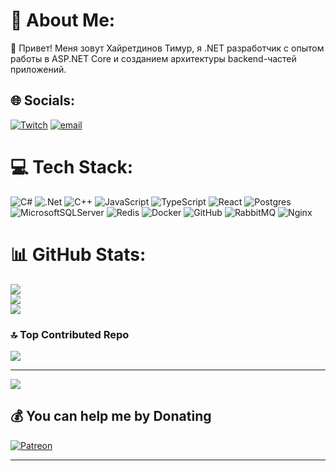 # 💫 About Me:
👋 Привет! Меня зовут Хайретдинов Тимур, я .NET разработчик с опытом работы в ASP.NET Core и созданием архитектуры backend-частей приложений.  

## 🌐 Socials:
[![Twitch](https://img.shields.io/badge/Twitch-%239146FF.svg?logo=Twitch&logoColor=white)](https://twitch.tv/viperrweow) [![email](https://img.shields.io/badge/Email-D14836?logo=gmail&logoColor=white)](mailto:zxsqwr520)  

# 💻 Tech Stack:
![C#](https://img.shields.io/badge/c%23-%23239120.svg?style=for-the-badge&logo=csharp&logoColor=white) ![.Net](https://img.shields.io/badge/.NET-5C2D91?style=for-the-badge&logo=.net&logoColor=white) ![C++](https://img.shields.io/badge/c++-%2300599C.svg?style=for-the-badge&logo=c%2B%2B&logoColor=white) ![JavaScript](https://img.shields.io/badge/javascript-%23323330.svg?style=for-the-badge&logo=javascript&logoColor=%23F7DF1E) ![TypeScript](https://img.shields.io/badge/typescript-%23007ACC.svg?style=for-the-badge&logo=typescript&logoColor=white) ![React](https://img.shields.io/badge/react-%2320232a.svg?style=for-the-badge&logo=react&logoColor=%2361DAFB) ![Postgres](https://img.shields.io/badge/postgres-%23316192.svg?style=for-the-badge&logo=postgresql&logoColor=white) ![MicrosoftSQLServer](https://img.shields.io/badge/Microsoft%20SQL%20Server-CC2927?style=for-the-badge&logo=microsoft%20sql%20server&logoColor=white) ![Redis](https://img.shields.io/badge/redis-%23DD0031.svg?style=for-the-badge&logo=redis&logoColor=white) ![Docker](https://img.shields.io/badge/docker-%230db7ed.svg?style=for-the-badge&logo=docker&logoColor=white) ![GitHub](https://img.shields.io/badge/github-%23121011.svg?style=for-the-badge&logo=github&logoColor=white) ![RabbitMQ](https://img.shields.io/badge/rabbitmq-%23FF6600.svg?style=for-the-badge&logo=rabbitmq&logoColor=white) ![Nginx](https://img.shields.io/badge/nginx-%23009639.svg?style=for-the-badge&logo=nginx&logoColor=white)  

# 📊 GitHub Stats:
![](https://github-readme-stats.vercel.app/api?username=Timkavipww&theme=bear&hide_border=false&include_all_commits=true&count_private=true)  
![](https://github-readme-streak-stats.herokuapp.com/?user=Timkavipww&theme=bear&hide_border=false)  
![](https://github-readme-stats.vercel.app/api/top-langs/?username=Timkavipww&theme=bear&hide_border=false&include_all_commits=true&count_private=true&layout=compact)  

### 🔝 Top Contributed Repo
![](https://github-contributor-stats.vercel.app/api?username=Timkavipww&limit=5&theme=transparent&combine_all_yearly_contributions=true)  

---
[![](https://visitcount.itsvg.in/api?id=Timkavipww&icon=0&color=13)](https://visitcount.itsvg.in)  

## 💰 You can help me by Donating  
[![Patreon](https://img.shields.io/badge/Patreon-F96854?style=for-the-badge&logo=patreon&logoColor=white)](https://patreon.com/https://www.donationalerts.com/r/pogular52)  

---
<!-- Proudly created with GPRM ( https://gprm.itsvg.in ) -->
